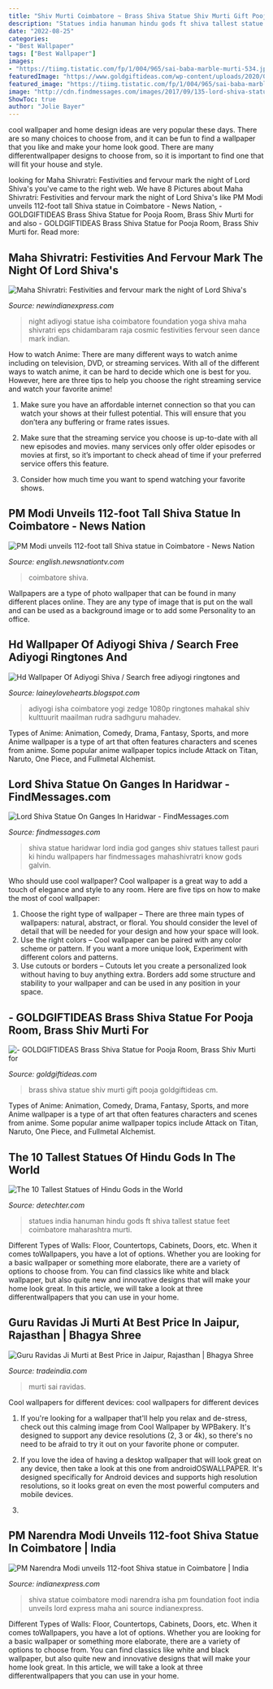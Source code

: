 ```yaml
---
title: "Shiv Murti Coimbatore ~ Brass Shiva Statue Shiv Murti Gift Pooja Goldgiftideas Cm"
description: "Statues india hanuman hindu gods ft shiva tallest statue feet coimbatore maharashtra murti"
date: "2022-08-25"
categories:
- "Best Wallpaper"
tags: ["Best Wallpaper"]
images:
- "https://tiimg.tistatic.com/fp/1/004/965/sai-baba-marble-murti-534.jpg"
featuredImage: "https://www.goldgiftideas.com/wp-content/uploads/2020/04/small-brass-shiva-statue-4-cM-L-9-CM-H-7-1200x900.jpg"
featured_image: "https://tiimg.tistatic.com/fp/1/004/965/sai-baba-marble-murti-534.jpg"
image: "http://cdn.findmessages.com/images/2017/09/135-lord-shiva-statue-on-ganges-in-haridwar-768x1031.jpg"
ShowToc: true
author: "Jolie Bayer"
---
```



cool wallpaper and home design ideas are very popular these days. There are so many choices to choose from, and it can be fun to find a wallpaper that you like and make your home look good. There are many differentwallpaper designs to choose from, so it is important to find one that will fit your house and style.

	

		
looking for Maha Shivratri: Festivities and fervour mark the night of Lord Shiva&#039;s you've came to the right web. We have 8 Pictures about Maha Shivratri: Festivities and fervour mark the night of Lord Shiva&#039;s like PM Modi unveils 112-foot tall Shiva statue in Coimbatore - News Nation, - GOLDGIFTIDEAS Brass Shiva Statue for Pooja Room, Brass Shiv Murti for and also - GOLDGIFTIDEAS Brass Shiva Statue for Pooja Room, Brass Shiv Murti for. Read more:
		
    
## Maha Shivratri: Festivities And Fervour Mark The Night Of Lord Shiva&#039;s

<img loading=lazy src="http://images.newindianexpress.com/uploads/user/imagelibrary/2017/2/25/original/Shivratri_Adiyogi_Ishayoga_EPS.jpeg" onerror="this.onerror=null;this.src='https://tse3.mm.bing.net/th?id=OIP._RjYIxXZV9_hu8Ynufe1ZAHaD2&amp;pid=15.1';" alt="Maha Shivratri: Festivities and fervour mark the night of Lord Shiva&#039;s">

_Source: newindianexpress.com_

>night adiyogi statue isha coimbatore foundation yoga shiva maha shivratri eps chidambaram raja cosmic festivities fervour seen dance mark indian. 

	

How to watch Anime: There are many different ways to watch anime including on television, DVD, or streaming services.
With all of the different ways to watch anime, it can be hard to decide which one is best for you. However, here are three tips to help you choose the right streaming service and watch your favorite anime!
1. Make sure you have an affordable internet connection so that you can watch your shows at their fullest potential. This will ensure that you don’tera any buffering or frame rates issues.

2. Make sure that the streaming service you choose is up-to-date with all new episodes and movies. many services only offer older episodes or movies at first, so it’s important to check ahead of time if your preferred service offers this feature.

3. Consider how much time you want to spend watching your favorite shows.

    
## PM Modi Unveils 112-foot Tall Shiva Statue In Coimbatore - News Nation

<img loading=lazy src="https://media5.newsnationtv.com/videos/vod_images/2017/02/24/58b0337b1aff9.png" onerror="this.onerror=null;this.src='https://tse3.mm.bing.net/th?id=OIP.h-KeQQuP54K31t__QtqIigHaEq&amp;pid=15.1';" alt="PM Modi unveils 112-foot tall Shiva statue in Coimbatore - News Nation">

_Source: english.newsnationtv.com_

>coimbatore shiva. 

	



Wallpapers are a type of photo wallpaper that can be found in many different places online. They are any type of image that is put on the wall and can be used as a background image or to add some Personality to an office.

    
## Hd Wallpaper Of Adiyogi Shiva / Search Free Adiyogi Ringtones And

<img loading=lazy src="https://wallpapercave.com/wp/wp5709092.jpg" onerror="this.onerror=null;this.src='https://tse2.mm.bing.net/th?id=OIP.AG2x3FVGWPAm7Yh91EW7DQHaJ4&amp;pid=15.1';" alt="Hd Wallpaper Of Adiyogi Shiva / Search free adiyogi ringtones and">

_Source: laineylovehearts.blogspot.com_

>adiyogi isha coimbatore yogi zedge 1080p ringtones mahakal shiv kulttuurit maailman rudra sadhguru mahadev. 

	

Types of Anime: Animation, Comedy, Drama, Fantasy, Sports, and more
Anime wallpaper is a type of art that often features characters and scenes from anime. Some popular anime wallpaper topics include Attack on Titan, Naruto, One Piece, and Fullmetal Alchemist.

    
## Lord Shiva Statue On Ganges In Haridwar - FindMessages.com

<img loading=lazy src="http://cdn.findmessages.com/images/2017/09/135-lord-shiva-statue-on-ganges-in-haridwar-768x1031.jpg" onerror="this.onerror=null;this.src='https://tse3.mm.bing.net/th?id=OIP.zzg7YkxpSur3IOor9xYiGQHaJ8&amp;pid=15.1';" alt="Lord Shiva Statue On Ganges In Haridwar - FindMessages.com">

_Source: findmessages.com_

>shiva statue haridwar lord india god ganges shiv statues tallest pauri ki hindu wallpapers har findmessages mahashivratri know gods galvin. 

	

Who should use cool wallpaper?
Cool wallpaper is a great way to add a touch of elegance and style to any room. Here are five tips on how to make the most of cool wallpaper: 
1) Choose the right type of wallpaper – There are three main types of wallpapers: natural, abstract, or floral. You should consider the level of detail that will be needed for your design and how your space will look. 
2) Use the right colors – Cool wallpaper can be paired with any color scheme or pattern. If you want a more unique look, Experiment with different colors and patterns. 
3) Use cutouts or borders – Cutouts let you create a personalized look without having to buy anything extra. Borders add some structure and stability to your wallpaper and can be used in any position in your space.

    
## - GOLDGIFTIDEAS Brass Shiva Statue For Pooja Room, Brass Shiv Murti For

<img loading=lazy src="https://www.goldgiftideas.com/wp-content/uploads/2020/04/small-brass-shiva-statue-4-cM-L-9-CM-H-7-1200x900.jpg" onerror="this.onerror=null;this.src='https://tse2.mm.bing.net/th?id=OIP.J9aSmwrNeHc_Jr34_tpK3wHaFj&amp;pid=15.1';" alt="- GOLDGIFTIDEAS Brass Shiva Statue for Pooja Room, Brass Shiv Murti for">

_Source: goldgiftideas.com_

>brass shiva statue shiv murti gift pooja goldgiftideas cm. 

	

Types of Anime: Animation, Comedy, Drama, Fantasy, Sports, and more
Anime wallpaper is a type of art that often features characters and scenes from anime. Some popular anime wallpaper topics include Attack on Titan, Naruto, One Piece, and Fullmetal Alchemist.

    
## The 10 Tallest Statues Of Hindu Gods In The World

<img loading=lazy src="https://i0.wp.com/detechter.com/wp-content/uploads/2017/08/nandura-.jpg?resize=650%2C350" onerror="this.onerror=null;this.src='https://tse4.mm.bing.net/th?id=OIP.3XiWKGUOGxkmrMitIYJUkwHaD_&amp;pid=15.1';" alt="The 10 Tallest Statues of Hindu Gods in the World">

_Source: detechter.com_

>statues india hanuman hindu gods ft shiva tallest statue feet coimbatore maharashtra murti. 

	

Different Types of Walls: Floor, Countertops, Cabinets, Doors, etc.
When it comes toWallpapers, you have a lot of options. Whether you are looking for a basic wallpaper or something more elaborate, there are a variety of options to choose from. You can find classics like white and black wallpaper, but also quite new and innovative designs that will make your home look great. In this article, we will take a look at three differentwallpapers that you can use in your home.

    
## Guru Ravidas Ji Murti At Best Price In Jaipur, Rajasthan | Bhagya Shree

<img loading=lazy src="https://tiimg.tistatic.com/fp/1/004/965/sai-baba-marble-murti-534.jpg" onerror="this.onerror=null;this.src='https://tse1.mm.bing.net/th?id=OIP.gkrlIuh6xpTU0rLabNrMlwHaHa&amp;pid=15.1';" alt="Guru Ravidas Ji Murti at Best Price in Jaipur, Rajasthan | Bhagya Shree">

_Source: tradeindia.com_

>murti sai ravidas. 

	

Cool wallpapers for different devices:
cool wallpapers for different devices 

1. If you're looking for a wallpaper that'll help you relax and de-stress, check out this calming image from Cool Wallpaper by WPBakery. It's designed to support any device resolutions (2, 3 or 4k), so there's no need to be afraid to try it out on your favorite phone or computer.

2. If you love the idea of having a desktop wallpaper that will look great on any device, then take a look at this one from androidOSWALLPAPER. It's designed specifically for Android devices and supports high resolution resolutions, so it looks great on even the most powerful computers and mobile devices.

3.

    
## PM Narendra Modi Unveils 112-foot Shiva Statue In Coimbatore | India

<img loading=lazy src="https://images.indianexpress.com/2017/02/shiva-statue-759.jpg" onerror="this.onerror=null;this.src='https://tse4.mm.bing.net/th?id=OIP.XjBDzCNXfMfAbrL-IzEemQHaEH&amp;pid=15.1';" alt="PM Narendra Modi unveils 112-foot Shiva statue in Coimbatore | India">

_Source: indianexpress.com_

>shiva statue coimbatore modi narendra isha pm foundation foot india unveils lord express maha ani source indianexpress. 

	

Different Types of Walls: Floor, Countertops, Cabinets, Doors, etc.
When it comes toWallpapers, you have a lot of options. Whether you are looking for a basic wallpaper or something more elaborate, there are a variety of options to choose from. You can find classics like white and black wallpaper, but also quite new and innovative designs that will make your home look great. In this article, we will take a look at three differentwallpapers that you can use in your home.

